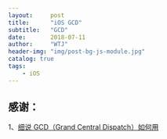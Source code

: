 ```yaml
---
layout:     post
title:      "iOS GCD"
subtitle:   "GCD"
date:       2018-07-11
author:     "WTJ"
header-img: "img/post-bg-js-module.jpg"
catalog: true
tags:
    - iOS
---
```





## 感谢：

1、[细说 GCD（Grand Central Dispatch）如何用](https://ming1016.github.io/2016/01/13/how-to-use-gcd/)


